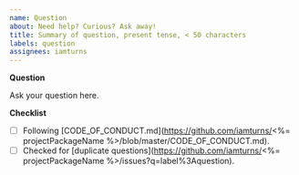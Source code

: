 ```yaml
---
name: Question
about: Need help? Curious? Ask away!
title: Summary of question, present tense, < 50 characters
labels: question
assignees: iamturns
---
```


<!--
Thanks for contributing!
-->

**Question**

Ask your question here.

**Checklist**

<!-- Put an x in the boxes that apply: [X]. You can also fill these out after creating the PR. If you're unsure about any of them, don't hesitate to ask. We're here to help! -->

- [ ] Following [CODE_OF_CONDUCT.md](https://github.com/iamturns/<%= projectPackageName %>/blob/master/CODE_OF_CONDUCT.md).
- [ ] Checked for [duplicate questions](https://github.com/iamturns/<%= projectPackageName %>/issues?q=label%3Aquestion).
